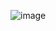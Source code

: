 ![image](https://user-images.githubusercontent.com/39509244/133107415-bc9f0389-4cef-4f63-b950-9c2befa80e40.png)

